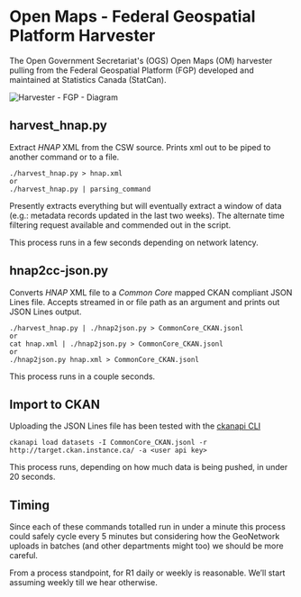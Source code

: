 # Open Maps - Federal Geospatial Platform Harvester
The Open Government Secretariat's (OGS) Open Maps (OM) harvester pulling from the Federal Geospatial Platform (FGP) developed and maintained at Statistics Canada (StatCan).

![Harvester - FGP - Diagram](https://raw.githubusercontent.com/open-data/harvester-FGP/master/docs/Harvest%20Diagram.png)

## harvest_hnap.py
Extract *HNAP* XML from the CSW source.  Prints xml out to be piped to another command or to a file.

```
./harvest_hnap.py > hnap.xml
or
./harvest_hnap.py | parsing_command
```

Presently extracts everything but will eventually extract a window of data (e.g.: metadata records updated in the last two weeks).  The alternate time filtering request available and commended out in the script.

This process runs in a few seconds depending on network latency.

## hnap2cc-json.py
Converts *HNAP* XML file to a *Common Core* mapped CKAN compliant JSON Lines file.  Accepts streamed in or file path as an argument and prints out JSON Lines output.

```
./harvest_hnap.py | ./hnap2json.py > CommonCore_CKAN.jsonl
or
cat hnap.xml | ./hnap2json.py > CommonCore_CKAN.jsonl
or
./hnap2json.py hnap.xml > CommonCore_CKAN.jsonl 
```

This process runs in a couple seconds.

## Import to CKAN
Uploading the JSON Lines file has been tested with the [ckanapi CLI](https://github.com/ckan/ckanapi)

```
ckanapi load datasets -I CommonCore_CKAN.jsonl -r http://target.ckan.instance.ca/ -a <user api key>
```

This process runs, depending on how much data is being pushed, in under 20 seconds.

## Timing
Since each of these commands totalled run in under a minute this process could safely cycle every 5 minutes but considering how the GeoNetwork uploads in batches (and other departments might too) we should be more careful.

From a process standpoint, for R1 daily or weekly is reasonable.  We’ll start assuming weekly till we hear otherwise.
